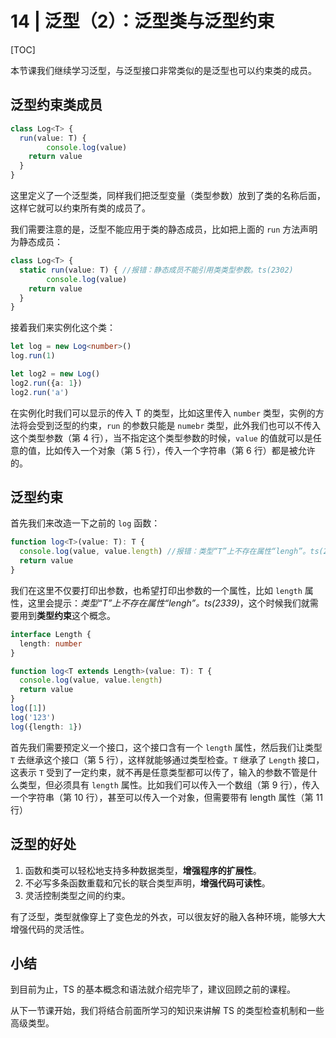 # 14 | 泛型（2）：泛型类与泛型约束

[TOC]

本节课我们继续学习泛型，与泛型接口非常类似的是泛型也可以约束类的成员。

## 泛型约束类成员

```ts
class Log<T> {
  run(value: T) {
		console.log(value)
    return value
  }
}
```

这里定义了一个泛型类，同样我们把泛型变量（类型参数）放到了类的名称后面，这样它就可以约束所有类的成员了。

我们需要注意的是，泛型不能应用于类的静态成员，比如把上面的 `run` 方法声明为静态成员：

```ts
class Log<T> {
  static run(value: T) { //报错：静态成员不能引用类类型参数。ts(2302)
		console.log(value)
    return value
  }
}
```

接着我们来实例化这个类：

```ts
let log = new Log<number>()
log.run(1)

let log2 = new Log()
log2.run({a: 1})
log2.run('a')
```

在实例化时我们可以显示的传入 T 的类型，比如这里传入 `number` 类型，实例的方法将会受到泛型的约束，`run` 的参数只能是 `numebr` 类型，此外我们也可以不传入这个类型参数（第 4 行），当不指定这个类型参数的时候，`value` 的值就可以是任意的值，比如传入一个对象（第 5 行），传入一个字符串（第 6 行）都是被允许的。



## 泛型约束

首先我们来改造一下之前的 `log` 函数：

```ts
function log<T>(value: T): T {
  console.log(value, value.length) //报错：类型“T”上不存在属性“lengh”。ts(2339)
  return value
}
```

我们在这里不仅要打印出参数，也希望打印出参数的一个属性，比如 `length` 属性，这里会提示：*类型“T”上不存在属性“lengh”。ts(2339)*，这个时候我们就需要用到**类型约束**这个概念。

```ts
interface Length {
  length: number
}

function log<T extends Length>(value: T): T {
  console.log(value, value.length) 
  return value
}
log([1])
log('123')
log({length: 1})
```

首先我们需要预定义一个接口，这个接口含有一个 `length` 属性，然后我们让类型 `T` 去继承这个接口（第 5 行），这样就能够通过类型检查。`T` 继承了 `Length` 接口，这表示 `T` 受到了一定约束，就不再是任意类型都可以传了，输入的参数不管是什么类型，但必须具有 `length` 属性。比如我们可以传入一个数组（第 9 行），传入一个字符串（第 10 行），甚至可以传入一个对象，但需要带有 length 属性（第 11 行）



## 泛型的好处

1. 函数和类可以轻松地支持多种数据类型，**增强程序的扩展性**。
2. 不必写多条函数重载和冗长的联合类型声明，**增强代码可读性**。
3. 灵活控制类型之间的约束。 



有了泛型，类型就像穿上了变色龙的外衣，可以很友好的融入各种环境，能够大大增强代码的灵活性。



## 小结

到目前为止，TS 的基本概念和语法就介绍完毕了，建议回顾之前的课程。

从下一节课开始，我们将结合前面所学习的知识来讲解 TS 的类型检查机制和一些高级类型。

























